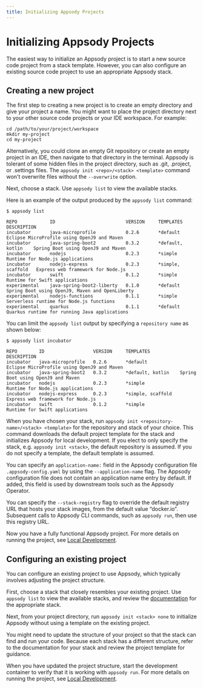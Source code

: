 ```yaml
---
title: Initializing Appsody Projects
---
```


# Initializing Appsody Projects

The easiest way to initialize an Appsody project is to start a new source code project from a stack template. However, you can also configure an existing source code project to use an appropriate Appsody stack.

## Creating a new project

The first step to creating a new project is to create an empty directory and give your project a name. You might want to place the project directory next to your other source code projects or your IDE workspace. For example:

```
cd /path/to/your/project/workspace
mkdir my-project
cd my-project
```
Alternatively, you could clone an empty Git repository or create an empty project in an IDE, then navigate to that directory in the terminal. Appsody is tolerant of some hidden files in the project directory, such as .git, .project, or .settings files. The `appsody init <repo>/<stack> <template>` command won't overwrite files without the `--overwrite` option.

Next, choose a stack. Use `appsody list` to view the available stacks.

Here is an example of the output produced by the `appsody list` command:
```
$ appsody list

REPO      	    ID               	        VERSION  	TEMPLATES        	DESCRIPTION
incubator	    java-microprofile	        0.2.6    	*default         	Eclipse MicroProfile using OpenJ9 and Maven
incubator	    java-spring-boot2	        0.3.2    	*default, kotlin 	Spring Boot using OpenJ9 and Maven
incubator	    nodejs           	        0.2.3    	*simple          	Runtime for Node.js applications
incubator	    nodejs-express   	        0.2.3    	*simple, scaffold	Express web framework for Node.js
incubator	    swift            	        0.1.2    	*simple          	Runtime for Swift applications
experimental	java-spring-boot2-liberty	0.1.0    	*default 	        Spring Boot using OpenJ9, Maven and OpenLiberty
experimental	nodejs-functions         	0.1.1    	*simple  	        Serverless runtime for Node.js functions
experimental	quarkus                  	0.1.1    	*default 	        Quarkus runtime for running Java applications

```
You can limit the `appsody list` output by specifying a `repository name` as shown below:
```
$ appsody list incubator

REPO      	ID               	VERSION  	TEMPLATES        	DESCRIPTION
incubator	java-microprofile	0.2.6    	*default         	Eclipse MicroProfile using OpenJ9 and Maven
incubator	java-spring-boot2	0.3.2    	*default, kotlin 	Spring Boot using OpenJ9 and Maven
incubator	nodejs           	0.2.3    	*simple          	Runtime for Node.js applications
incubator	nodejs-express   	0.2.3    	*simple, scaffold	Express web framework for Node.js
incubator	swift            	0.1.2    	*simple          	Runtime for Swift applications

```

When you have chosen your stack, run `appsody init <repository-name>/<stack> <template>` for the repository and stack of your choice. This command downloads the default project template for the stack and initializes Appsody for local development.  If you elect to only specify the stack, e.g. `appsody init <stack>`, the default repository is assumed.  If you do not specify a template, the default template is assumed.

You can specify an `application-name:` field in the Appsody configuration file `.appsody-config.yaml` by using the `--application-name` flag. The Appsody configuration file does not contain an application name entry by default. If added, this field is used by downstream tools such as the Appsody Operator.

You can specify the `--stack-registry` flag to override the default registry URL that hosts your stack images, from the default value “docker.io”. Subsequent calls to Appsody CLI commands, such as `appsody run`, then use this registry URL.

Now you have a fully functional Appsody project. For more details on running the project, see [Local Development](/docs/using-appsody/local-development).


## Configuring an existing project

You can configure an existing project to use Appsody, which typically involves adjusting the project structure.

First, choose a stack that closely resembles your existing project. Use `appsody list` to view the available stacks, and review the [documentation](https://github.com/appsody/stacks/tree/master/incubator) for the appropriate stack.

Next, from your project directory, run `appsody init <stack> none` to initialize Appsody without using a template on the existing project.

You might need to update the structure of your project so that the stack can find and run your code. Because each stack has a different structure, refer to the documentation for your stack and review the project template for guidance.

When you have updated the project structure, start the development container to verify that it is working with `appsody run`. For more details on running the project, see [Local Development](/docs/using-appsody/local-development).

